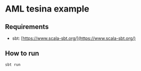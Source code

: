 # AML tesina example
## Requirements
* sbt: [https://www.scala-sbt.org/](https://www.scala-sbt.org/)

## How to run
`sbt run`